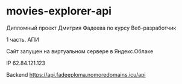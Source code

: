# movies-explorer-api

Дипломный проект Дмитрия Фадеева по курсу Веб-разработчик

1 часть. АПИ

Сайт запущен на виртуальном сервере в Яндекс.Облаке

IP 62.84.121.123

Backend https://api.fadeeploma.nomoredomains.icu/api 

